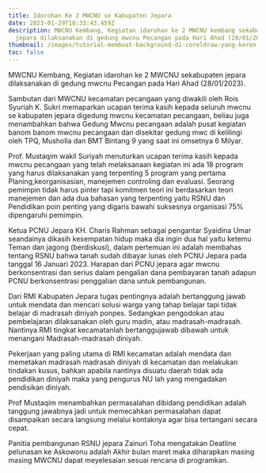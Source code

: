 ```yaml
---
title: Idorohan Ke 2 MWCNU se Kabupaten Jepara
date: 2023-01-29T10:33:43.459Z
description: MWCNU Kembang, Kegiatan idarohan ke 2 MWCNU kembang sekabupaten
  jepara dilaksanakan di gedung mwcnu Pecangan pada Hari Ahad (28/01/2023).
thumbnail: /images/tutorial-membuat-background-di-coreldraw-yang-keren.jpg
toc: false
---
```

MWCNU Kembang, Kegiatan idarohan ke 2 MWCNU sekabupaten jepara dilaksanakan di gedung mwcnu Pecangan pada Hari Ahad (28/01/2023).

Sambutan dari MWCNU kecamatan pecangaan yang diwakili oleh Rois Syuriah K. Sukri memaparkan ucapan terima kasih kepada seluruh mwcnu se kabupaten jepara digedung mwcnu kecamatan pecangaan, beliau juga menambahkan bahwa Gedung Mwcnu pecangaan adalah pusat kegiatan banom banom mwcnu pecangaan dan disekitar gedung mwc di kelilingi oleh TPQ, Musholla dan BMT Bintang 9 yang saat ini omsetnya 6 Milyar.

Prof. Mustaqim wakil Suriyah menuturkan ucapan terima kasih kepada mwcnu pecangaan yang telah melaksanaan kegiatan ini ada 18 program yang harus dilaksanakan yang terpenting 5 program yang pertama Planing,keorganisasian, manejemen controling dan evaluasi. Seorang pemimpin tidak harus pinter tapi komitmen teori ini berdasarkan teori manejemen dan ada dua bahasan yang terpenting yaitu RSNU dan Pendidikan poin penting yang digaris bawahi suksesnya organisasi 75% dipengaruhi pemimpin. 

Ketua PCNU Jepara KH. Charis Rahman sebagai pengantar Syaidina Umar seandainya dikasih kesempatan hidup maka dia ingin dua hal yaitu ketemu Teman dan jagong (berdiskusi), dalam pertemuan ini adalah membahas tentang RSNU bahwa tanah sudah dibayar lunas oleh PCNU Jepara pada tanggal 16 Januari 2023. Harapan dari PCNU jepara agar mwcnu berkonsentrasi dan serius dalam pengalian dana pembayaran tanah adapun PCNU berkonsentrasi penggalian dana untuk pembangunan. 

Dari RMI Kabupaten Jepara tugas pentingnya adalah bertanggung jawab untuk mendata dan mencari solusi warga yang tahap belajar tapi tidak belajar di madrasah diniyah ponpes. Sedangkan pengodokan atau pembelajaran dilaksanakan oleh guru madin, atau madrasah-madrasah. Nantinya RMI tingkat kecamatanlah bertanggujawab dibawah untuk menangani Madrasah-madrasah diniyah. 

Pekerjaan yang paling utama di RMI kecamatan adalah mendata dan memetakan madrasah madrasah diniyah di kecamatan dan melakukan tindakan kusus, bahkan apabila nantinya disuatu daerah tidak ada pendidikan diniyah maka yang pengurus NU lah yang mengadakan pendisikan diniyah. 

Prof Mustaqim menambahkan permasalahan dibidang pendidikan adalah tanggung jawabnya  jadi untuk memecahkan permasalahan dapat disampaikan secara langsung melalui kontaknya agar bisa tertangani secara cepat. 

Panitia pembangunan RSNU jepara Zainuri Toha mengatakan Deatline pelunasan ke Askowonu adalah Akhir bulan maret maka diharapkan masing masing MWCNU dapat meyelesaian sesuai rencana di programkan.